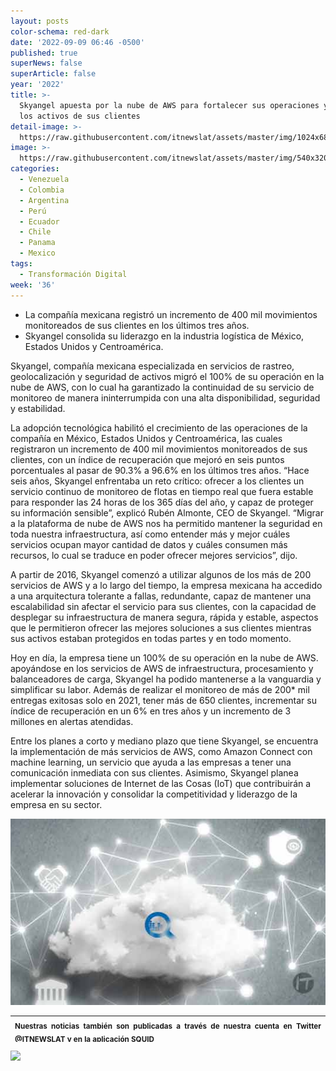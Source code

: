 ```yaml
---
layout: posts
color-schema: red-dark
date: '2022-09-09 06:46 -0500'
published: true
superNews: false
superArticle: false
year: '2022'
title: >-
  Skyangel apuesta por la nube de AWS para fortalecer sus operaciones y proteger
  los activos de sus clientes
detail-image: >-
  https://raw.githubusercontent.com/itnewslat/assets/master/img/1024x680/Nube-Cloud-g.jpg
image: >-
  https://raw.githubusercontent.com/itnewslat/assets/master/img/540x320/Nube-Cloud-p.jpg
categories:
  - Venezuela
  - Colombia
  - Argentina
  - Perú
  - Ecuador
  - Chile
  - Panama
  - Mexico
tags:
  - Transformación Digital
week: '36'
---
```

- La compañía mexicana registró un incremento de 400 mil movimientos monitoreados de sus clientes en los últimos tres años.
- Skyangel consolida su liderazgo en la industria logística de México, Estados Unidos y Centroamérica.

Skyangel, compañía mexicana especializada en servicios de rastreo, geolocalización y seguridad de activos migró el 100% de su operación en la nube de AWS, con lo cual ha garantizado la continuidad de su servicio de monitoreo de manera ininterrumpida con una alta disponibilidad, seguridad y estabilidad. 

La adopción tecnológica habilitó el crecimiento de las operaciones de la compañía en México, Estados Unidos y Centroamérica, las cuales registraron un incremento de 400 mil movimientos monitoreados de sus clientes, con un índice de recuperación que mejoró en seis puntos porcentuales al pasar de 90.3% a 96.6% en los últimos tres años.
“Hace seis años, Skyangel enfrentaba un reto crítico: ofrecer a los clientes un servicio continuo de monitoreo de flotas en tiempo real que fuera estable para responder las 24 horas de los 365 días del año, y capaz de proteger su información sensible”, explicó Rubén Almonte, CEO de Skyangel. “Migrar a la plataforma de nube de AWS nos ha permitido mantener la seguridad en toda nuestra infraestructura, así como entender más y mejor cuáles servicios ocupan mayor cantidad de datos y cuáles consumen más recursos, lo cual se traduce en poder ofrecer mejores servicios”, dijo.

A partir de 2016, Skyangel comenzó a utilizar algunos de los más de 200 servicios de AWS y a lo largo del tiempo, la empresa mexicana ha accedido a una arquitectura tolerante a fallas, redundante, capaz de mantener una escalabilidad sin afectar el servicio para sus clientes, con la capacidad de desplegar su infraestructura de manera segura, rápida y estable, aspectos que le permitieron ofrecer las mejores soluciones a sus clientes mientras sus activos estaban protegidos en todas partes y en todo momento.

Hoy en día, la empresa tiene un 100% de su operación en la nube de AWS. apoyándose en los servicios de AWS de infraestructura, procesamiento y balanceadores de carga, Skyangel ha podido mantenerse a la vanguardia y simplificar su labor. Además de realizar el monitoreo de más de 200* mil entregas exitosas solo en 2021, tener más de 650 clientes, incrementar su índice de recuperación en un 6% en tres años y un incremento de 3 millones en alertas atendidas.

Entre los planes a corto y mediano plazo que tiene Skyangel, se encuentra la implementación de más servicios de AWS, como Amazon Connect con machine learning, un servicio que ayuda a las empresas a tener una comunicación inmediata con sus clientes. Asimismo, Skyangel planea implementar soluciones de Internet de las Cosas (IoT) que contribuirán a acelerar la innovación y consolidar la competitividad y liderazgo de la empresa en su sector.

![](https://raw.githubusercontent.com/itnewslat/assets/master/img/540x320/Nube-Cloud-p.jpg)

<table style="height: 42px;" width="569">
<tbody>
<tr>
<td style="text-align: justify;"><sub><strong>Nuestras noticias también son publicadas a través de nuestra cuenta en Twitter <a href="https://twitter.com/itnewslat?lang=es">@ITNEWSLAT</a> y en la aplicación <a href="https://squidapp.co/en/">SQUID</a></strong></sub></td>
</tr>
</tbody>
</table>

<img src="https://tracker.metricool.com/c3po.jpg?hash=56f88a41e39ab42c063cc51676587a04"/>